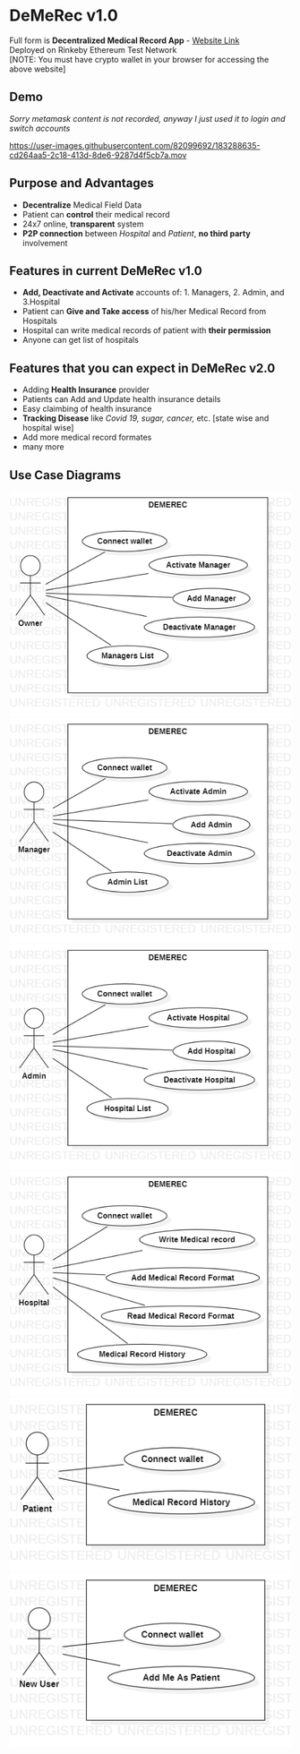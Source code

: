 # DeMeRec v1.0 
Full form is **Decentralized Medical Record App** - [Website Link](https://demerec.vishnuganeshan.repl.co/)  
Deployed on Rinkeby Ethereum Test Network  
[NOTE: You must have crypto wallet in your browser for accessing the above website]

## Demo  
*Sorry metamask content is not recorded, anyway I just used it to login and switch accounts*


https://user-images.githubusercontent.com/82099692/183288635-cd264aa5-2c18-413d-8de6-9287d4f5cb7a.mov

## Purpose and Advantages
- **Decentralize** Medical Field Data
- Patient can **control** their medical record
- 24x7 online, **transparent** system
- **P2P connection** between *Hospital* and *Patient*, **no third party** involvement

## Features in current DeMeRec v1.0
- **Add, Deactivate and Activate** accounts of: 1. Managers, 2. Admin, and 3.Hospital
- Patient can **Give and Take access** of his/her Medical Record from Hospitals
- Hospital can write medical records of patient with **their permission**
- Anyone can get list of hospitals

## Features that you can expect in DeMeRec v2.0
- Adding **Health Insurance** provider
- Patients can Add and Update health insurance details
- Easy claimbing of health insurance
- **Tracking Disease** like *Covid 19, sugar, cancer,* etc. [state wise and hospital wise]
- Add more medical record formates
- many more

## Use Case Diagrams
![Owner UCD](Demerec%20UseCase/Owner.png)
![Owner UCD](Demerec%20UseCase/Manager.png)
![Admin UCD](Demerec%20UseCase/Admin.png)
![Hospital UCD](Demerec%20UseCase/Hospital.png)
![Patient UCD](Demerec%20UseCase/Patient.png)
![NewUser UCD](Demerec%20UseCase/NewUser.png)
